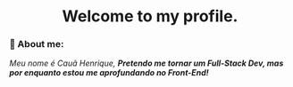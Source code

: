 <h1 align='center'> Welcome to my profile. </h1>

### 👋 About me:

<p>
  <em>
    Meu nome é Cauã Henrique, <strong>Pretendo me tornar um Full-Stack Dev, mas por enquanto estou me aprofundando no Front-End! </strong>
  </em>
</p>
 
